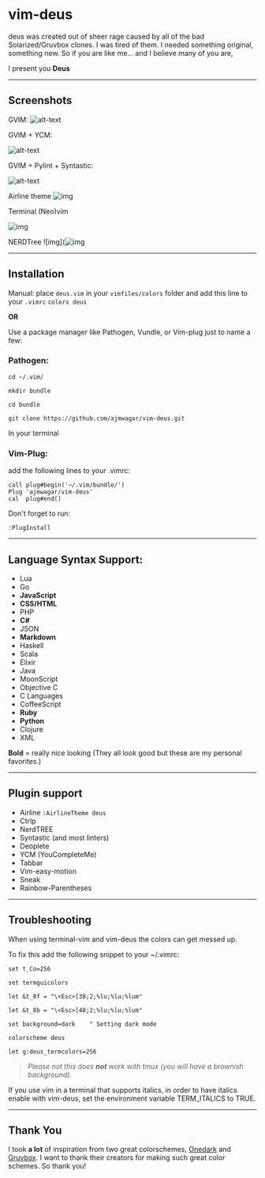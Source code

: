 # vim-deus

deus was created out of sheer rage caused by all of the bad Solarized/Gruvbox clones.
I was tired of them. I needed something original, something new. So if you are like me...
and I believe many of you are, 

I present you **Deus** 

---


## Screenshots

GVIM: 
![alt-text](https://github.com/ajmwagar/vim-deus/blob/master/screencaps/ScreencapYCM.png "deus Colorscheme")

GVIM + YCM:

![alt-text](https://github.com/ajmwagar/vim-deus/blob/master/screencaps/Deus.png "deus Colorscheme")

GVIM + Pylint + Syntastic:

![alt-text](https://github.com/ajmwagar/vim-deus/blob/master/screencaps/Pylint.png "deus Colorscheme")

Airline theme
![img](https://github.com/ajmwagar/vim-deus/blob/master/screencaps/Airline.png)

Terminal (Neo)vim

![img](https://github.com/ajmwagar/vim-deus/blob/master/screencaps/duesLinux.jpeg?raw=true)

NERDTree
![img](![img](https://github.com/ajmwagar/vim-deus/blob/master/screencaps/duesNerdtree.jpeg?raw=true)

---

## Installation

Manual: place `deus.vim` in your `vimfiles/colors` folder and add this line to your `.vimrc`
`colors deus`

**OR**

Use a package manager like Pathogen, Vundle, or Vim-plug just to name a few:

### Pathogen:

`cd ~/.vim/`

`mkdir bundle`

`cd bundle`

`git clone https://github.com/ajmwagar/vim-deus.git`

In your terminal


### Vim-Plug:
add the following lines to your .vimrc:

```
call plug#begin('~/.vim/bundle/')
Plug 'ajmwagar/vim-deus'
cal  plug#end()
```
Don't forget to run:

`:PlugInstall`


---



## Language Syntax Support:

- Lua
- Go
- **JavaScript** 
- **CSS/HTML**
- PHP
- **C#**
- JSON
- **Markdown**
- Haskell
- Scala
- Elixir
- Java
- MoonScript
- Objective C
- C Languages
- CoffeeScript
- **Ruby**
- **Python**
- Clojure
- XML

**Bold** = really nice looking (They all look good but these are my personal favorites.)

---

## Plugin support

- Airline `:AirlineTheme deus`
- Ctrlp
- NerdTREE
- Syntastic (and most linters)
- Deoplete
- YCM (YouCompleteMe)
- Tabbar
- Vim-easy-motion
- Sneak
- Rainbow-Parentheses

---
## Troubleshooting

When using terminal-vim and vim-deus the colors
can get messed up.

To fix this add the following snippet to your ~/.vimrc:

`set t_Co=256`

`set termguicolors` 

`let &t_8f = "\<Esc>[38;2;%lu;%lu;%lum"`

`let &t_8b = "\<Esc>[48;2;%lu;%lu;%lum"`

`set background=dark    " Setting dark mode`

`colorscheme deus`

`let g:deus_termcolors=256`

> _Please not this does **not** work with tmux (you will have a brownish background)._

If you use vim in a terminal that supports italics, in order to have italics enable with vim-deus, set the environment variable TERM_ITALICS to TRUE.

---

## Thank You
I took **a lot** of inspiration from two great colorschemes, 
[Onedark](https://github.com/joshdick/onedark.vim) and
[Gruvbox](https://github.com/morhetz/gruvbox). I want to thank their creators for making such great
color schemes. So thank you!

